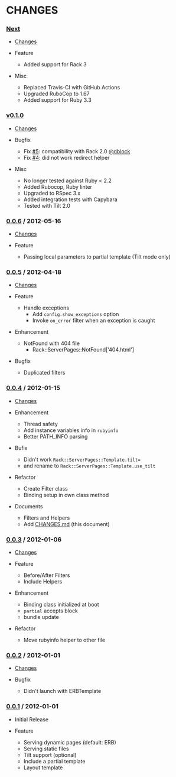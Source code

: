 CHANGES
=======

### [Next](https://github.com/migrs/rack-server-pages/tree/master)

  * [Changes](https://github.com/migrs/rack-server-pages/compare/v0.1.0...master)

  * Feature
    - Added support for Rack 3

  * Misc
    - Replaced Travis-CI with GitHub Actions
    - Upgraded RuboCop to 1.67
    - Added support for Ruby 3.3

### [v0.1.0](https://github.com/migrs/rack-server-pages/tree/master)

  * [Changes](https://github.com/migrs/rack-server-pages/compare/v0.0.6...v0.1.0)

  * Bugfix
    - Fix [#5](https://github.com/migrs/rack-server-pages/issues/5): compatibility with Rack 2.0 [@dblock](http://github.com/dblock)
    - Fix [#4](https://github.com/migrs/rack-server-pages/issues/4): did not work redirect helper

  * Misc
    - No longer tested against Ruby < 2.2
    - Added Rubocop, Ruby linter
    - Upgraded to RSpec 3.x
    - Added integration tests with Capybara
    - Tested with Tilt 2.0

### [0.0.6](https://github.com/migrs/rack-server-pages/tree/v0.0.6) / 2012-05-16

  * [Changes](https://github.com/migrs/rack-server-pages/compare/v0.0.5...v0.0.6)

  * Feature
    - Passing local parameters to partial template (Tilt mode only)

### [0.0.5](https://github.com/migrs/rack-server-pages/tree/v0.0.5) / 2012-04-18

  * [Changes](https://github.com/migrs/rack-server-pages/compare/v0.0.4...v0.0.5)

  * Feature
    - Handle exceptions
      - Add `config.show_exceptions` option
      - Invoke `on_error` filter when an exception is caught

  * Enhancement
    - NotFound with 404 file
        - Rack::ServerPages::NotFound['404.html']

  * Bugfix
    - Duplicated filters

### [0.0.4](https://github.com/migrs/rack-server-pages/tree/v0.0.4) / 2012-01-15

  * [Changes](https://github.com/migrs/rack-server-pages/compare/v0.0.3...v0.0.4)

  * Enhancement
    - Thread safety
    - Add instance variables info in `rubyinfo`
    - Better PATH\_INFO parsing

  * Bufix
    - Didn't work `Rack::ServerPages::Template.tilt=`
    - and rename to `Rack::ServerPages::Template.use_tilt`

  * Refactor
    - Create Filter class
    - Binding setup in own class method

  * Documents
    - Filters and Helpers
    - Add [CHANGES.md](https://github.com/migrs/rack-server-pages/blob/master/CHANGES.md) (this document)


### [0.0.3](https://github.com/migrs/rack-server-pages/tree/v0.0.3) / 2012-01-06

  * [Changes](https://github.com/migrs/rack-server-pages/compare/v0.0.2...v0.0.3)

  * Feature
    - Before/After Filters
    - Include Helpers

  * Enhancement
    - Binding class initialized at boot
    - `partial` accepts block
    - bundle update

  * Refactor
    - Move rubyinfo helper to other file


### [0.0.2](https://github.com/migrs/rack-server-pages/tree/v0.0.2) / 2012-01-01

  * [Changes](https://github.com/migrs/rack-server-pages/compare/v0.0.1...v0.0.2)

  * Bugfix
    - Didn't launch with ERBTemplate


### [0.0.1](https://github.com/migrs/rack-server-pages/tree/v0.0.1) / 2012-01-01

  * Initial Release

  * Feature
    - Serving dynamic pages (default: ERB)
    - Serving static files
    - Tilt support (optional)
    - Include a partial template
    - Layout template
